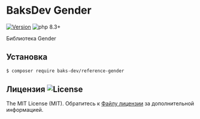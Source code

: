 # BaksDev Gender

[![Version](https://img.shields.io/badge/version-7.1.6-blue)](https://github.com/baks-dev/reference-gender/releases)
![php 8.3+](https://img.shields.io/badge/php-min%208.3-red.svg)

Библиотека Gender

## Установка

``` bash
$ composer require baks-dev/reference-gender
```

## Лицензия ![License](https://img.shields.io/badge/MIT-green)

The MIT License (MIT). Обратитесь к [Файлу лицензии](LICENSE.md) за дополнительной информацией.

